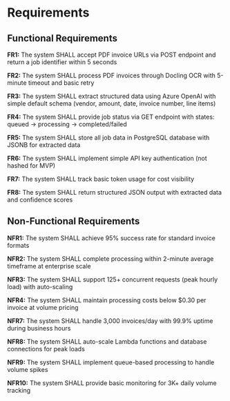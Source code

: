 # Requirements

## Functional Requirements

**FR1:** The system SHALL accept PDF invoice URLs via POST endpoint and return a job identifier within 5 seconds

**FR2:** The system SHALL process PDF invoices through Docling OCR with 5-minute timeout and basic retry

**FR3:** The system SHALL extract structured data using Azure OpenAI with simple default schema (vendor, amount, date, invoice number, line items)

**FR4:** The system SHALL provide job status via GET endpoint with states: queued → processing → completed/failed

**FR5:** The system SHALL store all job data in PostgreSQL database with JSONB for extracted data

**FR6:** The system SHALL implement simple API key authentication (not hashed for MVP)

**FR7:** The system SHALL track basic token usage for cost visibility

**FR8:** The system SHALL return structured JSON output with extracted data and confidence scores

## Non-Functional Requirements

**NFR1:** The system SHALL achieve 95% success rate for standard invoice formats

**NFR2:** The system SHALL complete processing within 2-minute average timeframe at enterprise scale

**NFR3:** The system SHALL support 125+ concurrent requests (peak hourly load) with auto-scaling

**NFR4:** The system SHALL maintain processing costs below $0.30 per invoice at volume pricing

**NFR7:** The system SHALL handle 3,000 invoices/day with 99.9% uptime during business hours

**NFR8:** The system SHALL auto-scale Lambda functions and database connections for peak loads

**NFR9:** The system SHALL implement queue-based processing to handle volume spikes

**NFR10:** The system SHALL provide basic monitoring for 3K+ daily volume tracking
